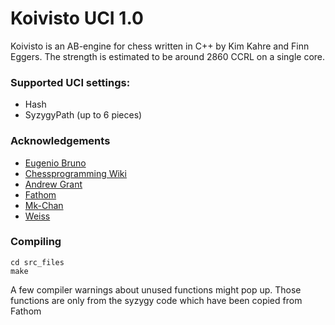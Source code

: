 # Koivisto UCI 1.0

Koivisto is an AB-engine for chess written in C++ by Kim Kahre and Finn Eggers. The strength is estimated to be around 2860 CCRL on a single core.

### Supported UCI settings:
- Hash
- SyzygyPath (up to 6 pieces)

### Acknowledgements
- [Eugenio Bruno](https://github.com/Eugenio-Bruno)
- [Chessprogramming Wiki](https://www.chessprogramming.org/Main_Page)
- [Andrew Grant](https://github.com/AndyGrant/Ethereal)
- [Fathom](https://github.com/jdart1/Fathom)
- [Mk-Chan](https://github.com/Mk-Chan)
- [Weiss](https://github.com/TerjeKir)

### Compiling

```
cd src_files
make
```

A few compiler warnings about unused functions might pop up. Those functions are only from the syzygy code which have been copied from Fathom



